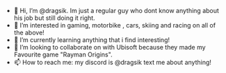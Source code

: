 - 👋 Hi, I’m @dragsik. Im just a regular guy who dont know anything about his job but still doing it right.
- 👀 I’m interested in gaming, motorbike , cars, skiing and racing on all of the above!
- 🌱 I’m currently learning anything that i find interesting!
- 💞️ I’m looking to collaborate on with Ubisoft because they made my Favourite game "Rayman Origins".
- 📫 How to reach me: my discord is @dragsik text me about anything!

<!---
dragsik/dragsik is a ✨ special ✨ repository because its `README.md` (this file) appears on your GitHub profile.
You can click the Preview link to take a look at your changes.
--->
